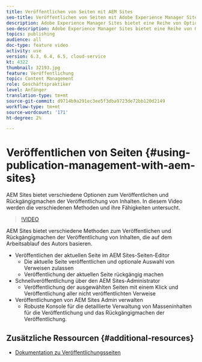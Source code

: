 ```yaml
---
title: Veröffentlichen von Seiten mit AEM Sites
seo-title: Veröffentlichen von Seiten mit Adobe Experience Manager Sites
description: Adobe Experience Manager Sites bietet eine Reihe von Optionen zum Veröffentlichen und Rückgängigmachen der Veröffentlichung von Inhalten. In diesem Video werden die verschiedenen Methoden und ihre Fähigkeiten untersucht.
seo-description: Adobe Experience Manager Sites bietet eine Reihe von Optionen zum Veröffentlichen und Rückgängigmachen der Veröffentlichung von Inhalten. In diesem Video werden die verschiedenen Methoden und ihre Fähigkeiten untersucht.
topics: publishing
audience: all
doc-type: feature video
activity: use
version: 6.3, 6.4, 6.5, cloud-service
kt: 4322
thumbnail: 32193.jpg
feature: Veröffentlichung
topic: Content Management
role: Geschäftspraktiker
level: Anfänger
translation-type: tm+mt
source-git-commit: d9714b9a291ec3ee5f3dba9723de72bb120d2149
workflow-type: tm+mt
source-wordcount: '171'
ht-degree: 2%

---
```



# Veröffentlichen von Seiten {#using-publication-management-with-aem-sites}

AEM Sites bietet verschiedene Optionen zum Veröffentlichen und Rückgängigmachen der Veröffentlichung von Inhalten. In diesem Video werden die verschiedenen Methoden und ihre Fähigkeiten untersucht.

>[!VIDEO](https://video.tv.adobe.com/v/32193?quality=12&learn=on)

AEM Sites bietet verschiedene Methoden zum Veröffentlichen und Rückgängigmachen der Veröffentlichung von Inhalten, die auf dem Arbeitsablauf des Autors basieren.

* Veröffentlichen der aktuellen Seite im AEM Sites-Seiten-Editor
   * Die aktuelle Seite veröffentlichen und optionale Auswahl von Verweisen zulassen
   * Veröffentlichung der aktuellen Seite rückgängig machen
* Schnellveröffentlichung über den AEM Sites-Administrator
   * Veröffentlichung der ausgewählten Seiten mit einem Klick und Veröffentlichung aller nicht veröffentlichten Verweise
* Veröffentlichungen von AEM Sites Admin verwalten
   * Robuste Konsole für die detaillierte Verwaltung von Masseninhalten für die Veröffentlichung und das Rückgängigmachen der Veröffentlichung.

## Zusätzliche Ressourcen {#additional-resources}

* [Dokumentation zu Veröffentlichungsseiten](https://docs.adobe.com/content/help/en/experience-manager-65/authoring/authoring/publishing-pages.html)
